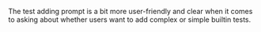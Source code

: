 The test adding prompt is a bit more user-friendly and clear when it comes to asking about whether users want to add complex or simple builtin tests.
